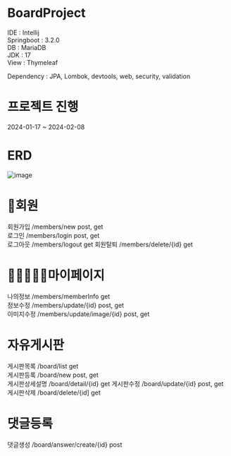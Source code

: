 # BoardProject
IDE : Intellij   
Springboot : 3.2.0    
DB : MariaDB  
JDK : 17    
View : Thymeleaf  


Dependency : JPA, Lombok, devtools, web, security, validation  

# 프로젝트 진행  
2024-01-17 ~ 2024-02-08
  
# ERD
![image](https://github.com/yec3168/BoardProject/assets/85733545/877ec32a-e325-4f5f-a77c-7ea9b3cbdb35)




# 🔎회원  
회원가입   /members/new  post, get   
로그인     /members/login  post, get  
로그아웃    /members/logout  get
회원탈퇴    /members/delete/{id}  get


# 👨🏻‍🤝‍👨🏻마이페이지  
나의정보   /members/memberInfo   get  
정보수정    /members/update/{id}  post, get  
이미지수정  /members/update/image/{id}  post, get  


# 자유게시판  
게시판목록  /board/list  get  
게시판등록  /board/new  post, get  
게시판상세설명  /board/detail/{id}  get
게시판수정  /board/update/{id}   post, get  
게시판삭제  /board/delete/{id]  get  
  
  
# 댓글등록  
댓글생성  /board/answer/create/{id}  post



